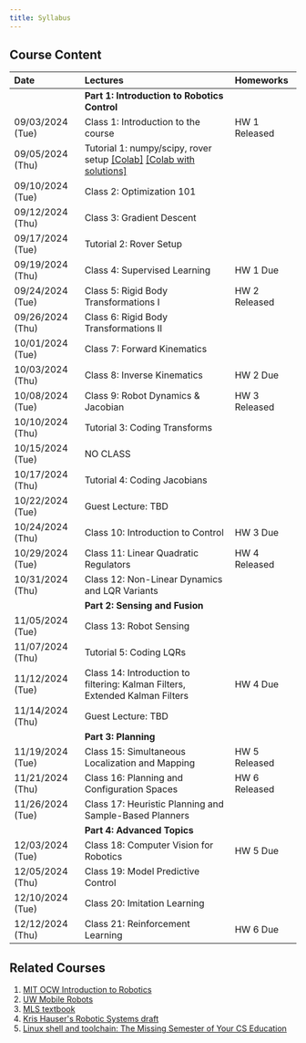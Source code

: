 ```yaml
---
title: Syllabus
---
```

## Course Content

| Date             | Lectures                                                                      | Homeworks     |
| :---             | :---                                                                          | :---          |
|                  | **Part 1: Introduction to Robotics Control**                                  |               |
| 09/03/2024 (Tue) | Class 1: Introduction to the course                                           | HW 1 Released |
| 09/05/2024 (Thu) | Tutorial 1: numpy/scipy, rover setup [\[Colab\]](https://colab.research.google.com/drive/1n-2gJZuIFrY_Osbf6ahiQIbzSQQsy8b2?usp=sharing) [\[Colab with solutions\]](https://colab.research.google.com/drive/1fYJ6Z7BhCYdiLymmeYHeb8jMJ4jmc3XN?usp=sharing)                                         |               |
| 09/10/2024 (Tue) | Class 2: Optimization 101                                                     |               |
| 09/12/2024 (Thu) | Class 3: Gradient Descent                                                     |               |
| 09/17/2024 (Tue) | Tutorial 2: Rover Setup                                                       |               |
| 09/19/2024 (Thu) | Class 4: Supervised Learning                                                  | HW 1 Due      |
| 09/24/2024 (Tue) | Class 5: Rigid Body Transformations I                                         | HW 2 Released |
| 09/26/2024 (Thu) | Class 6: Rigid Body Transformations II                                        |               |
| 10/01/2024 (Tue) | Class 7: Forward Kinematics                                                   |               |
| 10/03/2024 (Thu) | Class 8: Inverse Kinematics                                                   | HW 2 Due      |
| 10/08/2024 (Tue) | Class 9: Robot Dynamics & Jacobian                                            | HW 3 Released |
| 10/10/2024 (Thu) | Tutorial 3: Coding Transforms                                                 |               |
| 10/15/2024 (Tue) | NO CLASS                                                                      |               |
| 10/17/2024 (Thu) | Tutorial 4: Coding Jacobians                                                  |               |
| 10/22/2024 (Tue) | Guest Lecture: TBD                                                            |               |
| 10/24/2024 (Thu) | Class 10: Introduction to Control                                             | HW 3 Due      |
| 10/29/2024 (Tue) | Class 11: Linear Quadratic Regulators                                         | HW 4 Released |
| 10/31/2024 (Thu) | Class 12: Non-Linear Dynamics and LQR Variants                                |               |
|                  | **Part 2: Sensing and Fusion**                                                |               |
| 11/05/2024 (Tue) | Class 13: Robot Sensing                                                       |               |
| 11/07/2024 (Thu) | Tutorial 5: Coding LQRs                                                       |               |
| 11/12/2024 (Tue) | Class 14: Introduction to filtering: Kalman Filters, Extended Kalman Filters  | HW 4 Due      |
| 11/14/2024 (Thu) | Guest Lecture: TBD                                                            |               |
|                  | **Part 3: Planning**                                                          |               |
| 11/19/2024 (Tue) | Class 15: Simultaneous Localization and Mapping                               | HW 5 Released |
| 11/21/2024 (Thu) | Class 16: Planning and Configuration Spaces                                   | HW 6 Released |
| 11/26/2024 (Tue) | Class 17: Heuristic Planning and Sample-Based Planners                        |               |
|                  | **Part 4: Advanced Topics**                                                   |               |
| 12/03/2024 (Tue) | Class 18: Computer Vision for Robotics                                        | HW 5 Due      |
| 12/05/2024 (Thu) | Class 19: Model Predictive Control                                            |               |
| 12/10/2024 (Tue) | Class 20: Imitation Learning                                                  |               |
| 12/12/2024 (Thu) | Class 21: Reinforcement Learning                                              | HW 6 Due      |
                     
## Related Courses
1. [MIT OCW Introduction to Robotics](https://ocw.mit.edu/courses/mechanical-engineering/2-12-introduction-to-robotics-fall-2005/lecture-notes/)
2. [UW Mobile Robots](https://courses.cs.washington.edu/courses/cse490r/19sp/)
3. [MLS textbook](http://www.cse.lehigh.edu/~trink/Courses/RoboticsII/reading/murray-li-sastry-94-complete.pdf)
4. [Kris Hauser's Robotic Systems draft](https://motion.cs.illinois.edu/RoboticSystems/)
5. [Linux shell and toolchain: The Missing Semester of Your CS Education](https://missing.csail.mit.edu/)
